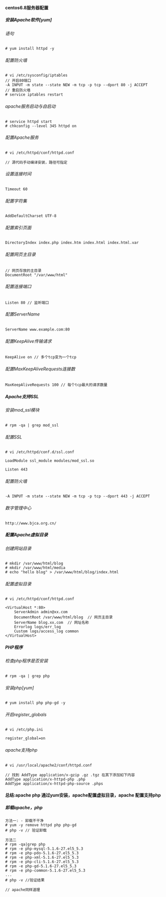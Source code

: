 #### centos6.8服务器配置

##### 安装Apache软件[yum]

###### 语句
```
# yum install httpd -y
```

###### 配置防火墙

```
# vi /etc/sysconfig/iptables
// 开启80端口
-A INPUT -m state --state NEW -m tcp -p tcp --dport 80 -j ACCEPT
// 重启防火墙
# service iptables restart
```

###### apache服务启动与自启动

```
# service httpd start
# chkconfig --level 345 httpd on
```

###### 配置Apache服务
```
# vi /etc/httpd/conf/httpd.conf

// 源代码手动编译安装，路径可指定
```

###### 设置连接时间

```
Timeout 60
```

###### 配置字符集

```
AddDefaultCharset UTF-8
```

###### 配置索引页面

```
DirectoryIndex index.php index.htm index.html index.html.var
```

###### 配置网页主目录

```
// 网页存放的主目录
DocumentRoot "/var/www/html"
```

###### 配置连接端口

```
Listen 80 // 监听端口
```

###### 配置ServerName

```
ServerName www.example.com:80
```

###### 配置KeepAlive传输请求

```
KeepAlive on // 多个tcp变为一个tcp
```

###### 配置MaxKeepAliveRequests连接数

```
MaxKeepAliveRequests 100 // 每个tcp最大的请求数量
```

##### Apache支持SSL

###### 安装mod_ssl模块

```
# rpm -qa | grep mod_ssl
```

###### 配置SSL

```
# vi /etc/httpd/conf.d/ssl.conf

LoadModule ssl_module modules/mod_ssl.so

Listen 443
```

###### 配置防火墙

```
-A INPUT -m state --state NEW -m tcp -p tcp --dport 443 -j ACCEPT 
```


###### 数字管理中心
```
http://www.bjca.org.cn/
```


##### 配置Apache虚拟目录

###### 创建网站目录

```
# mkdir /var/www/html/blog
# mkdir /var/www/html/media
# echo "hello blog" > /var/www/html/blog/index.html
```

###### 配置虚拟目录

```
# vi /etc/httpd/conf/httpd.conf
```

```
<VirtualHost *:80>
    ServerAdmin admin@xx.com
    DocumentRoot /var/www/html/blog  // 网页主目录
    ServerName blog.xx.com  // 网址名称
    Errorlog logs/err_log
    Custom logs/access_log common
</VirtualHost>
```

##### PHP程序

###### 检查php程序是否安装

```
# rpm -qa | grep php
```

###### 安装php[yum]

```
# yum install php php-gd -y
```

###### 开启register_globals

```
# vi /etc/php.ini

register_global=on
```

###### apache支持php

```
# vi /usr/local/apache2/conf/httpd.conf

// 找到 AddType application/x-gzip .gz .tgz 在其下添加如下内容
AddType application/x-httpd-php .php 
AddType application/x-httpd-php-source .phps 
```

#### 总结:apache php 通过yum安装，apache配置虚拟目录，apache 配置支持php


##### 卸载apache，php

```
方法一: - 卸载不干净
# yum -y remove httpd php php-gd
# php -v // 验证卸载

方法二
# rpm -qa|grep php
# rpm -e php-mysql-5.1.6-27.el5_5.3 
# rpm -e php-pdo-5.1.6-27.el5_5.3 
# rpm -e php-xml-5.1.6-27.el5_5.3 
# rpm -e php-cli-5.1.6-27.el5_5.3 
# rpm -e php-gd-5.1.6-27.el5_5.3 
# rpm -e php-common-5.1.6-27.el5_5.3
...
# php -v //验证结果

// apache同样道理
```
